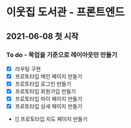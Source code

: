 # 이웃집 도서관 - 프론트엔드

## 2021-06-08 첫 시작
### To do - 목업을 기준으로 레이아웃만 만들기
- [x] 라우팅 구현
- [x] 프로토타입 메인 페이지 만들기
- [x] 프로토타입 로그인 만들기
- [x] 프로토타입 회원가입 만들기
- [x] 프로토타입 마이 페이지 만들기
- [x] 프로토타입 상세 페이지 만들기
- [] 프로토타입 지도 페이지 만들기




